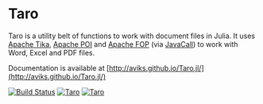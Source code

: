 # Taro

Taro is a utility belt of functions to work with document files in Julia. It uses [Apache Tika](http://tika.apache.org/), [Apache POI](http://poi.apache.org) and [Apache FOP](https://xmlgraphics.apache.org/fop/)  (via [JavaCall](http://aviks.github.io/JavaCall.jl/)) to work with Word, Excel and PDF files.

Documentation is available at [http://aviks.github.io/Taro.jl/](http://aviks.github.io/Taro.jl/)

[![Build Status](https://travis-ci.org/aviks/Taro.jl.png)](https://travis-ci.org/aviks/Taro.jl) [![Taro](http://pkg.julialang.org/badges/Taro_0.3.svg)](http://pkg.julialang.org/?pkg=Taro&ver=release) [![Taro](http://pkg.julialang.org/badges/Taro_0.4.svg)](http://pkg.julialang.org/?pkg=Taro&ver=nightly)
